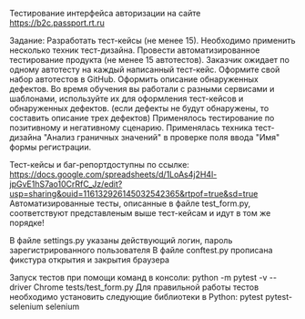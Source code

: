 
Тестирование интерфейса авторизации на сайте https://b2c.passport.rt.ru


Задание:
Разработать тест-кейсы (не менее 15). Необходимо применить несколько техник тест-дизайна.
Провести автоматизированное тестирование продукта (не менее 15 автотестов). Заказчик ожидает по одному автотесту на каждый написанный тест-кейс. Оформите свой набор автотестов в GitHub.
Оформить описание обнаруженных дефектов. Во время обучения вы работали с разными сервисами и шаблонами, используйте их для оформления тест-кейсов и обнаруженных дефектов. (если дефекты не будут обнаружены, то составить описание трех дефектов)
Применялось тестирование по позитивному и негативному сценарию. Применялась техника тест-дизайна "Анализ граничных значений" в проверке поля ввода "Имя" формы регистрации.

Тест-кейсы и баг-репортдоступны по ссылке: https://docs.google.com/spreadsheets/d/1LoAs4j2H4l-jpGvE1hS7ao10CrRfC_Jz/edit?usp=sharing&ouid=116132926145032542365&rtpof=true&sd=true
Автоматизированные тесты, описанные в файле test_form.py, соответствуют представленым выше тест-кейсам и идут в том же порядке!

В файле settings.py указаны действующий логин, пароль зарегистрированного пользователя
В файле conftest.py прописана фикстура открытия и закрытия браузера

Запуск тестов при помощи команд в консоли: python -m pytest -v --driver Chrome  tests/test_form.py
Для правильной работы тестов необходимо установить следующие библиотеки в Python:
pytest
pytest-selenium
selenium

